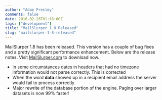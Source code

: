 ```yaml
---
author: "Adam Presley"
comments: false
date: 2016-02-26T01:18:00Z
tags: ["development"]
title: "MailSlurper 1.8 Released"
slug: "mailslurper-1-8-released"
---
```


MailSlurper 1.8 has been released. This version has a couple of bug fixes and a pretty significant performance enhancement. Below are the release notes. Visit [MailSlurper.com](http://mailslurper.com) to download now.

* In some circumstances dates in headers that had no timezone information would not parse correctly. This is corrected
* When the word **data** showed up in a recipient email address the server would fail to process correctly
* Major rewrite of the database portion of the engine. Paging over larger datasets is now 99% faster!
